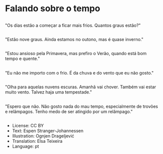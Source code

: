# Falando sobre o tempo

##
"Os dias estão a começar a ficar mais frios. Quantos graus estão?"

##
"Estão nove graus. Ainda estamos no outono, mas é quase inverno."

##
"Estou ansioso pela Primavera, mas prefiro o Verão, quando está bom tempo e quente."

##
"Eu não me importo com o frio. É da chuva e do vento que eu não gosto."

##
"Olha para aquelas nuvens escuras. Amanhã vai chover. Também vai estar muito vento. Talvez haja uma tempestade."

##
"Espero que não. Não gosto nada do mau tempo, especialmente de trovões e relâmpagos. Tenho medo de ser atingido por um relâmpago."

##
* License: CC BY
* Text: Espen Stranger-Johannessen
* Illustration: Ognjen Drageljević
* Translation: Elsa Teixeira
* Language: pt
